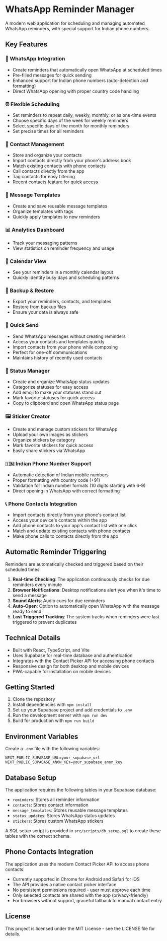 # WhatsApp Reminder Manager

A modern web application for scheduling and managing automated WhatsApp reminders, with special support for Indian phone numbers.

## Key Features

### 📱 WhatsApp Integration
- Create reminders that automatically open WhatsApp at scheduled times
- Pre-filled messages for quick sending
- Enhanced support for Indian phone numbers (auto-detection and formatting)
- Direct WhatsApp opening with proper country code handling

### ⏰ Flexible Scheduling
- Set reminders to repeat daily, weekly, monthly, or as one-time events
- Choose specific days of the week for weekly reminders
- Select specific days of the month for monthly reminders
- Set precise times for all reminders

### 👥 Contact Management
- Store and organize your contacts
- Import contacts directly from your phone's address book
- Match existing contacts with phone contacts
- Call contacts directly from the app
- Tag contacts for easy filtering
- Recent contacts feature for quick access

### 📝 Message Templates
- Create and save reusable message templates
- Organize templates with tags
- Quickly apply templates to new reminders

### 📊 Analytics Dashboard
- Track your messaging patterns
- View statistics on reminder frequency and usage

### 📆 Calendar View
- See your reminders in a monthly calendar layout
- Quickly identify busy days and scheduling patterns

### 🔄 Backup & Restore
- Export your reminders, contacts, and templates
- Restore from backup files
- Ensure your data is always safe

### 🚀 Quick Send
- Send WhatsApp messages without creating reminders
- Access your contacts and templates quickly
- Import contacts from your phone while composing
- Perfect for one-off communications
- Maintains history of recently used contacts

### 📣 Status Manager
- Create and organize WhatsApp status updates
- Categorize statuses for easy access
- Add emoji to make your statuses stand out
- Mark favorite statuses for quick access
- Copy to clipboard and open WhatsApp status page

### 🖼️ Sticker Creator
- Create and manage custom stickers for WhatsApp
- Upload your own images as stickers
- Organize stickers by category
- Mark favorite stickers for quick access
- Easily share stickers via WhatsApp

### 🇮🇳 Indian Phone Number Support
- Automatic detection of Indian mobile numbers
- Proper formatting with country code (+91)
- Validation for Indian number formats (10 digits starting with 6-9)
- Direct opening in WhatsApp with correct formatting

### 📞 Phone Contacts Integration
- Import contacts directly from your phone's contact list
- Access your device's contacts within the app
- Add phone contacts to your app's contact list with one click
- Match and update existing contacts with phone contacts
- Make phone calls to contacts directly from the app

## Automatic Reminder Triggering

Reminders are automatically checked and triggered based on their scheduled times:

1. **Real-time Checking**: The application continuously checks for due reminders every minute
2. **Browser Notifications**: Desktop notifications alert you when it's time to send a message
3. **Sound Alerts**: Audio cues for due reminders
4. **Auto-Open**: Option to automatically open WhatsApp with the message ready to send
5. **Last Triggered Tracking**: The system tracks when reminders were last triggered to prevent duplicates

## Technical Details

- Built with React, TypeScript, and Vite
- Uses Supabase for real-time database and authentication
- Integrates with the Contact Picker API for accessing phone contacts
- Responsive design for both desktop and mobile devices
- PWA-capable for installation on mobile devices

## Getting Started

1. Clone the repository
2. Install dependencies with `npm install`
3. Set up your Supabase project and add credentials to `.env`
4. Run the development server with `npm run dev`
5. Build for production with `npm run build`

## Environment Variables

Create a `.env` file with the following variables:

```
NEXT_PUBLIC_SUPABASE_URL=your_supabase_url
NEXT_PUBLIC_SUPABASE_ANON_KEY=your_supabase_anon_key
```

## Database Setup

The application requires the following tables in your Supabase database:
- `reminders`: Stores all reminder information
- `contacts`: Stores contact information
- `message_templates`: Stores reusable message templates
- `status_updates`: Stores WhatsApp status updates
- `stickers`: Stores custom WhatsApp stickers

A SQL setup script is provided in `src/scripts/db_setup.sql` to create these tables with the correct schema.

## Phone Contacts Integration

The application uses the modern Contact Picker API to access phone contacts:
- Currently supported in Chrome for Android and Safari for iOS
- The API provides a native contact picker interface
- No persistent permissions required - user must approve each time
- Only selected contacts are shared with the app (privacy-friendly)
- For browsers without support, graceful fallback to manual contact entry

## License

This project is licensed under the MIT License - see the LICENSE file for details.
